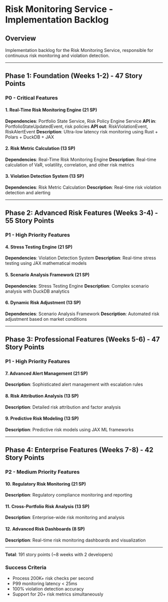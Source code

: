 # Risk Monitoring Service - Implementation Backlog

## Overview
Implementation backlog for the Risk Monitoring Service, responsible for continuous risk monitoring and violation detection.

---

## Phase 1: Foundation (Weeks 1-2) - 47 Story Points

### P0 - Critical Features

#### 1. Real-Time Risk Monitoring Engine (21 SP)
**Dependencies**: Portfolio State Service, Risk Policy Engine Service
**API in**: PortfolioStateUpdatedEvent, risk policies
**API out**: RiskViolationEvent, RiskAlertEvent
**Description**: Ultra-low latency risk monitoring using Rust + Polars + DuckDB + JAX

#### 2. Risk Metric Calculation (13 SP)
**Dependencies**: Real-Time Risk Monitoring Engine
**Description**: Real-time calculation of VaR, volatility, correlation, and other risk metrics

#### 3. Violation Detection System (13 SP)
**Dependencies**: Risk Metric Calculation
**Description**: Real-time risk violation detection and alerting

---

## Phase 2: Advanced Risk Features (Weeks 3-4) - 55 Story Points

### P1 - High Priority Features

#### 4. Stress Testing Engine (21 SP)
**Dependencies**: Violation Detection System
**Description**: Real-time stress testing using JAX mathematical models

#### 5. Scenario Analysis Framework (21 SP)
**Dependencies**: Stress Testing Engine
**Description**: Complex scenario analysis with DuckDB analytics

#### 6. Dynamic Risk Adjustment (13 SP)
**Dependencies**: Scenario Analysis Framework
**Description**: Automated risk adjustment based on market conditions

---

## Phase 3: Professional Features (Weeks 5-6) - 47 Story Points

### P1 - High Priority Features

#### 7. Advanced Alert Management (21 SP)
**Description**: Sophisticated alert management with escalation rules

#### 8. Risk Attribution Analysis (13 SP)
**Description**: Detailed risk attribution and factor analysis

#### 9. Predictive Risk Modeling (13 SP)
**Description**: Predictive risk models using JAX ML frameworks

---

## Phase 4: Enterprise Features (Weeks 7-8) - 42 Story Points

### P2 - Medium Priority Features

#### 10. Regulatory Risk Monitoring (21 SP)
**Description**: Regulatory compliance monitoring and reporting

#### 11. Cross-Portfolio Risk Analysis (13 SP)
**Description**: Enterprise-wide risk monitoring and analysis

#### 12. Advanced Risk Dashboards (8 SP)
**Description**: Real-time risk monitoring dashboards and visualization

---

**Total**: 191 story points (~8 weeks with 2 developers)

### Success Criteria
- Process 200K+ risk checks per second
- P99 monitoring latency < 25ms
- 100% violation detection accuracy
- Support for 20+ risk metrics simultaneously

